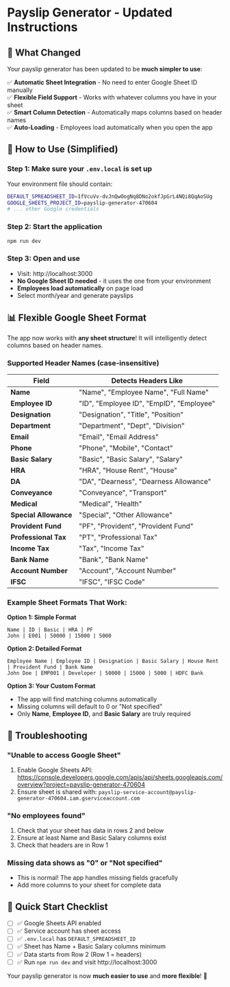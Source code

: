 # Payslip Generator - Updated Instructions

## 🎉 **What Changed**

Your payslip generator has been updated to be **much simpler to use**:

✅ **Automatic Sheet Integration** - No need to enter Google Sheet ID manually  
✅ **Flexible Field Support** - Works with whatever columns you have in your sheet  
✅ **Smart Column Detection** - Automatically maps columns based on header names  
✅ **Auto-Loading** - Employees load automatically when you open the app  

## 🚀 **How to Use (Simplified)**

### **Step 1: Make sure your `.env.local` is set up**
Your environment file should contain:
```bash
DEFAULT_SPREADSHEET_ID=1fVcuVv-dvJnQwOogNq8DNo2okfJpGrL4NQi8QqAoSUg
GOOGLE_SHEETS_PROJECT_ID=payslip-generator-470604
# ... other Google credentials
```

### **Step 2: Start the application**
```bash
npm run dev
```

### **Step 3: Open and use**
- Visit: http://localhost:3000
- **No Google Sheet ID needed** - it uses the one from your environment
- **Employees load automatically** on page load
- Select month/year and generate payslips

## 📊 **Flexible Google Sheet Format**

The app now works with **any sheet structure**! It will intelligently detect columns based on header names.

### **Supported Header Names (case-insensitive)**

| Field | Detects Headers Like |
|-------|---------------------|
| **Name** | "Name", "Employee Name", "Full Name" |
| **Employee ID** | "ID", "Employee ID", "EmpID", "Employee" |
| **Designation** | "Designation", "Title", "Position" |
| **Department** | "Department", "Dept", "Division" |
| **Email** | "Email", "Email Address" |
| **Phone** | "Phone", "Mobile", "Contact" |
| **Basic Salary** | "Basic", "Basic Salary", "Salary" |
| **HRA** | "HRA", "House Rent", "House" |
| **DA** | "DA", "Dearness", "Dearness Allowance" |
| **Conveyance** | "Conveyance", "Transport" |
| **Medical** | "Medical", "Health" |
| **Special Allowance** | "Special", "Other Allowance" |
| **Provident Fund** | "PF", "Provident", "Provident Fund" |
| **Professional Tax** | "PT", "Professional Tax" |
| **Income Tax** | "Tax", "Income Tax" |
| **Bank Name** | "Bank", "Bank Name" |
| **Account Number** | "Account", "Account Number" |
| **IFSC** | "IFSC", "IFSC Code" |

### **Example Sheet Formats That Work:**

**Option 1: Simple Format**
```
Name | ID | Basic | HRA | PF
John | E001 | 50000 | 15000 | 5000
```

**Option 2: Detailed Format**
```
Employee Name | Employee ID | Designation | Basic Salary | House Rent | Provident Fund | Bank Name
John Doe | EMP001 | Developer | 50000 | 15000 | 5000 | HDFC Bank
```

**Option 3: Your Custom Format**
- The app will find matching columns automatically
- Missing columns will default to 0 or "Not specified"
- Only **Name**, **Employee ID**, and **Basic Salary** are truly required

## 🔧 **Troubleshooting**

### **"Unable to access Google Sheet"**
1. Enable Google Sheets API: https://console.developers.google.com/apis/api/sheets.googleapis.com/overview?project=payslip-generator-470604
2. Ensure sheet is shared with: `payslip-service-account@payslip-generator-470604.iam.gserviceaccount.com`

### **"No employees found"**
1. Check that your sheet has data in rows 2 and below
2. Ensure at least Name and Basic Salary columns exist
3. Check that headers are in Row 1

### **Missing data shows as "0" or "Not specified"**
- This is normal! The app handles missing fields gracefully
- Add more columns to your sheet for complete data

## 🎯 **Quick Start Checklist**

- [ ] ✅ Google Sheets API enabled
- [ ] ✅ Service account has sheet access  
- [ ] ✅ `.env.local` has `DEFAULT_SPREADSHEET_ID`
- [ ] ✅ Sheet has Name + Basic Salary columns minimum
- [ ] ✅ Data starts from Row 2 (Row 1 = headers)
- [ ] ✅ Run `npm run dev` and visit http://localhost:3000

Your payslip generator is now **much easier to use** and **more flexible**! 🚀
